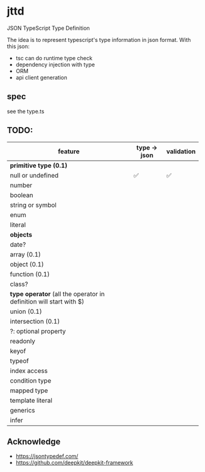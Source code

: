 # jttd

JSON TypeScript Type Definition

The idea is to represent typescript's type information in json format. With this json:

- tsc can do runtime type check
- dependency injection with type
- ORM
- api client generation

## spec

see the type.ts

## TODO:

| feature                                                              | type -> json | validation |
| -------------------------------------------------------------------- | ------------ | ---------- |
| **primitive type (0.1)**                                             |              |            |
| null or undefined                                                    | ✅           | ✅         |
| number                                                               |              |            |
| boolean                                                              |              |            |
| string or symbol                                                     |              |            |
| enum                                                                 |              |            |
| literal                                                              |              |            |
| **objects**                                                          |              |            |
| date?                                                                |              |            |
| array (0.1)                                                          |              |            |
| object (0.1)                                                         |              |            |
| function (0.1)                                                       |              |            |
| class?                                                               |              |            |
| **type operator** (all the operator in definition will start with $) |              |            |
| union (0.1)                                                          |              |            |
| intersection (0.1)                                                   |              |            |
| ?: optional property                                                 |              |            |
| readonly                                                             |              |            |
| keyof                                                                |              |            |
| typeof                                                               |              |            |
| index access                                                         |              |            |
| condition type                                                       |              |            |
| mapped type                                                          |              |            |
| template literal                                                     |              |            |
| generics                                                             |              |            |
| infer                                                                |              |            |

## Acknowledge

- https://jsontypedef.com/
- https://github.com/deepkit/deepkit-framework
